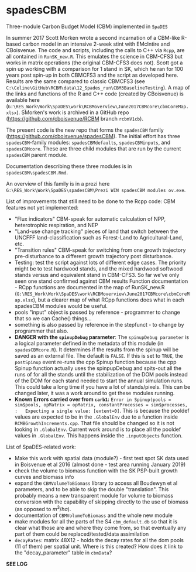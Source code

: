 # spadesCBM

Three-module Carbon Budget Model (CBM) implemented in `SpaDES`

In summer 2017 Scott Morken wrote a second incarnation of a CBM-like R-based carbon model in an intensive 2-week stint with EMcIntire and CBoisvenue.
The code and scripts, including the calls to C++ via `Rcpp`, are all contained in `RunSK_new.R`.
This emulates the science in CBM-CFS3 but works in matrix operations (the original CBM-CFS3 does not).
Scott got a spin up working with a comparison for 1 stand in SK, which he ran for 100 years post spin-up in both CBMCFS3 and the script as developed here.
Results are the same compared to classic CBMCFS3 (see `C:\Celine\GitHub\RCBM\data\12_Spades_run\CBM3BaselineTesting`).
A map of the links and functions of the R and C++ code (created by CBoisvenue) is available here (`G:\RES_Work\Work\SpaDES\work\RCBMoverview\June2017CBMcore\cbmCoreMap.xlsx`).
SMorken's work is archived in a GitHub repo (<https://github.com/cboisvenue/RCBM> branch `rcbmV1cb`).

The present code is the new repo that forms the `spadesCBM` family (<https://github.com/cboisvenue/spadesCBM>).
The initial effort has three `spadesCBM`-family modules: `spadesCBMdefaults`, `spadesCBMinputs`, and `spadesCBMcore`.
These are three child modules that are run by the current `spadesCBM` parent module. 

Documentation describing these three modules is in `spadesCBM\spadesCBM.Rmd`.

An overview of this family is in a prezi here `G:\RES_Work\Work\SpaDES\spadesCBM\Prezi WIN spadesCBM modules ov.exe`.

List of improvements that still need to be done to the Rcpp code:
CBM features not yet implemented:
- "Flux indicators" CBM-speak for automatic calculation of NPP, heterotrophic respiration, and NEP
- "Land-use change tracking" pieces of land that switch between the UNCFFF land-classification such as Forest-Land to Agricultural-Land, etc.
- "Transition rules" CBM-speak for switching from one growth trajectory pre-disturbance to a different growth trajectory post disturbance.
- Testing: test the script against lots of different edge cases.  The priority might be to test hardwood stands, and the mixed hardwood softwood stands versus and equivalent stand in CBM-CFS3.  So far we’ve only seen one stand confirmed against CBM results
Function documentation - RCpp functions are documented in the map of RunSK_new.R (`G:\RES_Work\Work\SpaDES\work\RCBMoverview\June2017CBMcore\cbmCoreMap.xlsx`), but a clearer map of what RCpp functions does what in each spadesCBM modules would be useful.
- pools "input" object is passed by reference - programmer to change that so we can Cache() things...
- something is also passed by reference in the stepfunct - to change by programmer that also.
- **DANGER with the `spinupDebug` parameter**: The `spinupDebug parameter` is a logical parameter defined in the metadata of this module (in `spadesCBMcore.R`). It determines if the results from the spinup will be saved as an external file. The default is `FALSE`. If this is set to `TRUE`, the `postSpinup` event re-runs the cpp Spinup function because the cpp Spinup function actually uses the spinpupDebug and spits-out all the runs of for all the stands until the stabilization of the DOM pools instead of the DOM for each stand needed to start the annual simulation runs. This could take a long time if you have a lot of stands/pixels. This can be changed later, it was a work around to get these modules running. 
- **Known Errors carried over from `carb1`:** `Error in Spinup(pools = sim$pools, opMatrix = opMatrix, constantProcesses = sim$processes,  :   Expecting a single value: [extent=0]`. This is because the pooldef values are expected to be in the `.GlobalEnv` due to a function inside `RCMBGrowthIncrements.cpp`. That file should be changed so it is not looking in `.GlobalEnv`. Current work around is to place all the pooldef values in `.GlobalEnv`. This happens inside the `.inputObjects` function.

List of SpaDES-related work:
- Make this work with spatial data (module?) - first test spot SK data used in Boisvenue et al 2016 (almost done - test area running January 2019)
- check the volume to biomass function with the SK PSP-built growth curves and biomass info
- expand the `CBMVolumeToBiomass` library to access all Boudewyn et al parameters, and to be able to skip the double "translation". This probably means a new transparent module for volume to biomass conversion with the capability of skipping directly to the use of biomass (as opposed to $m^3 / ha$).
- documentation of `CBMVolumeToBiomass` and the whole new module
- make modules for all the parts of the S4 `cbm_default.db` so that it is clear what those are and where they come from, so that eventually any part of them could be replaced/tested/data assimilation
- `decayRates`: matrix 48X12 - holds the decay rates for all the dom pools (11 of them) per spatial unit. Where is this created? How does it link to the "decay_parameter" table in `cbmData`?

**SEE LOG**
 
